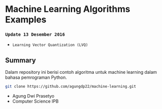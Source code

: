 # Machine Learning Algorithms Examples

### `Update 13 Desember 2016`
- `Learning Vector Quantization (LVQ)`

## Summary
Dalam repository ini berisi contoh algoritma untuk machine learning dalam bahasa pemrograman Python.
```bash
git clone https://github.com/agungdp22/machine-learning.git
```

- Agung Dwi Prasetyo
- Computer Science IPB